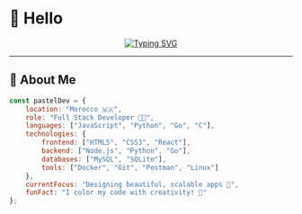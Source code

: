 # 💎 Hello   

<div align="center">  
 
[![Typing SVG](https://readme-typing-svg.herokuapp.com?font=Sacramento&size=35&pause=1000&color=87CEFA&center=true&vCenter=true&width=600&lines=Full+Stack+Developer;Coding+With+Creativity+💻;Lover+of+Pastel+Colors+🌸;Always+Learning+%26+Growing)](https://git.io/typing-svg)  

</div>  

---

## 💖 About Me  
```javascript
const pastelDev = {
    location: "Morocco 🇲🇦",
    role: "Full Stack Developer 👩‍💻",
    languages: ["JavaScript", "Python", "Go", "C"],
    technologies: {
        frontend: ["HTML5", "CSS3", "React"],
        backend: ["Node.js", "Python", "Go"],
        databases: ["MySQL", "SQLite"],
        tools: ["Docker", "Git", "Postman", "Linux"]
    },
    currentFocus: "Designing beautiful, scalable apps 🌈",
    funFact: "I color my code with creativity! 💎"
};
